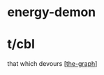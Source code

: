 # energy-demon

# t/cbl

that which devours [[the-graph]]

[//begin]: # "Autogenerated link references for markdown compatibility"
[the-graph]: ../the-graph "the-graph"
[//end]: # "Autogenerated link references"
